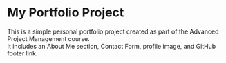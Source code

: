 # My Portfolio Project

This is a simple personal portfolio project created as part of the Advanced Project Management course.  
It includes an About Me section, Contact Form, profile image, and GitHub footer link.
